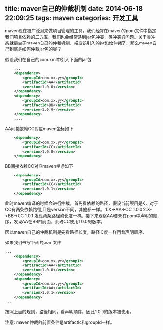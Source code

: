 title: maven自己的仲裁机制
date: 2014-06-18 22:09:25
tags: maven
categories: 开发工具
---

maven现在被广泛用来做项目管理的工具，我们经常在maven的pom文件中指定我们项目依赖的二方库，我们也会经常遇到jar包冲突，类冲突的问题。关于类冲突就是由于maven自己的仲裁机制，把应该引入的jar包给仲裁了，那么maven自己到底是如何仲裁jar包的呢？

<!-- more -->

假设我们在自己的pom.xml中引入下面的jar包
```xml
    ...
    <dependency>
        <groupId>com.xx.yy</groupId>
        <artifactId>AA</artifactId>
        <version>1.0.0</version>
    </dependency>
    <dependency>
        <groupId>com.xx.yy</groupId>
        <artifactId>BB</artifactId>
        <version>1.0.0</version>
    </dependency>
    ....
```
AA间接依赖CC对应maven坐标如下
```xml
    <dependency>
        <groupId>com.xx.yy</groupId>
        <artifactId>CC</artifactId>
        <version>1.0.0</version>
    </dependency>
```
BB间接依赖CC对应maven坐标如下
```xml
    <dependency>
        <groupId>com.xx.yy</groupId>
        <artifactId>CC</artifactId>
        <version>1.0.1</version>
    </dependency>
```

此时maven编译的时候会进行仲裁，首先看依赖的路径，假设当前项目是X，对于CC有两条依赖路径,只是version不同，其他都一样。
1.X->AA->CC 1.0.0
2.X->BB->CC 1.0.1
发现两条路径的长度一样。接下来观察AA和BB在pom中声明的顺序，发现AA在BB的前面，此时CC使用1.0.0的版本。

因此maven自己的仲裁机制是先看路径长度，路径长度一样再看声明顺序。

如果我们书写下面的pom文件
```xml
...
    <dependency>
        <groupId>com.xx.yy</groupId>
        <artifactId>AA</artifactId>
        <version>1.0.0</version>
    </dependency>
    <dependency>
        <groupId>com.xx.yy</groupId>
        <artifactId>AA</artifactId>
        <version>1.0.1</version>
    </dependency>
...
```

按照上面的规则，路径相同，看声明顺序，因此1.0.0的版本被使用。

注意:
maven仲裁的前置条件是artifactId和groupId一样。